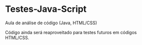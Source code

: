# Testes-Java-Script
Aula de análise de código (Java, HTML/CSS)

Código ainda será reaproveitado para testes futuros em códigos HTML/CSS.
